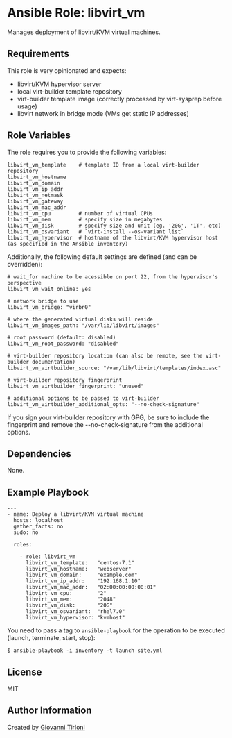 Ansible Role: libvirt_vm
=========

Manages deployment of libvirt/KVM virtual machines.

Requirements
------------

This role is very opinionated and expects:

 * libvirt/KVM hypervisor server
 * local virt-builder template repository
 * virt-builder template image (correctly processed by virt-sysprep before usage)
 * libvirt network in bridge mode (VMs get static IP addresses)

Role Variables
--------------

The role requires you to provide the following variables:

    libvirt_vm_template    # template ID from a local virt-builder repository
    libvirt_vm_hostname
    libvirt_vm_domain
    libvirt_vm_ip_addr
    libvirt_vm_netmask
    libvirt_vm_gateway
    libvirt_vm_mac_addr
    libvirt_vm_cpu         # number of virtual CPUs
    libvirt_vm_mem         # specify size in megabytes
    libvirt_vm_disk        # specify size and unit (eg. '20G', '1T', etc)
    libvirt_vm_osvariant   # `virt-install --os-variant list`
    libvirt_vm_hypervisor  # hostname of the libvirt/KVM hypervisor host (as specified in the Ansible inventory)

Additionally, the following default settings are defined (and can be overridden):

    # wait_for machine to be acessible on port 22, from the hypervisor's perspective
    libvirt_vm_wait_online: yes

    # network bridge to use
    libvirt_vm_bridge: "virbr0"

    # where the generated virtual disks will reside
    libvirt_vm_images_path: "/var/lib/libvirt/images"

    # root password (default: disabled)
    libvirt_vm_root_password: "disabled"

    # virt-builder repository location (can also be remote, see the virt-builder documentation)
    libvirt_vm_virtbuilder_source: "/var/lib/libvirt/templates/index.asc"

    # virt-builder repository fingerprint
    libvirt_vm_virtbuilder_fingerprint: "unused"

    # additional options to be passed to virt-builder
    libvirt_vm_virtbuilder_additional_opts: "--no-check-signature"

If you sign your virt-builder repository with GPG, be sure to include the fingerprint and remove the --no-check-signature from the additional options.

Dependencies
------------

None.

Example Playbook
----------------

    ---
    - name: Deploy a libvirt/KVM virtual machine
      hosts: localhost
      gather_facts: no
      sudo: no
    
      roles:
    
        - role: libvirt_vm
          libvirt_vm_template:   "centos-7.1"
          libvirt_vm_hostname:   "webserver"
          libvirt_vm_domain:     "example.com"
          libvirt_vm_ip_addr:    "192.168.1.10"
          libvirt_vm_mac_addr:   "02:00:00:00:00:01"
          libvirt_vm_cpu:        "2"
          libvirt_vm_mem:        "2048"
          libvirt_vm_disk:       "20G"
          libvirt_vm_osvariant:  "rhel7.0"
          libvirt_vm_hypervisor: "kvmhost"

You need to pass a tag to `ansible-playbook` for the operation to be executed (launch, terminate, start, stop):

    $ ansible-playbook -i inventory -t launch site.yml

License
-------

MIT

Author Information
------------------

Created by [Giovanni Tirloni](http://gtirloni.com)
